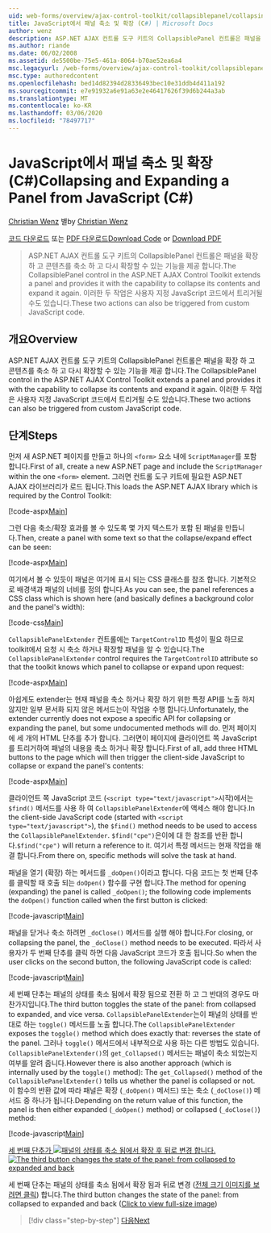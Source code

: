 ```yaml
---
uid: web-forms/overview/ajax-control-toolkit/collapsiblepanel/collapsing-and-expanding-a-panel-from-javascript-cs
title: JavaScript에서 패널 축소 및 확장 (C#) | Microsoft Docs
author: wenz
description: ASP.NET AJAX 컨트롤 도구 키트의 CollapsiblePanel 컨트롤은 패널을 확장 하 고 콘텐츠를 축소 하 고 확장 하는 기능을 제공 합니다.
ms.author: riande
ms.date: 06/02/2008
ms.assetid: de5500be-75e5-461a-8064-b70ae52ea6a4
msc.legacyurl: /web-forms/overview/ajax-control-toolkit/collapsiblepanel/collapsing-and-expanding-a-panel-from-javascript-cs
msc.type: authoredcontent
ms.openlocfilehash: bed14d82394d28336493bec10e31ddb4d411a192
ms.sourcegitcommit: e7e91932a6e91a63e2e46417626f39d6b244a3ab
ms.translationtype: MT
ms.contentlocale: ko-KR
ms.lasthandoff: 03/06/2020
ms.locfileid: "78497717"
---
```

# <a name="collapsing-and-expanding-a-panel-from-javascript-c"></a><span data-ttu-id="42110-103">JavaScript에서 패널 축소 및 확장(C#)</span><span class="sxs-lookup"><span data-stu-id="42110-103">Collapsing and Expanding a Panel from JavaScript (C#)</span></span>

<span data-ttu-id="42110-104">[Christian Wenz](https://github.com/wenz) 별</span><span class="sxs-lookup"><span data-stu-id="42110-104">by [Christian Wenz](https://github.com/wenz)</span></span>

<span data-ttu-id="42110-105">[코드 다운로드](https://download.microsoft.com/download/8/a/a/8aab3c3e-de6f-463f-805c-5fda567eef6e/CollapsiblePanel1.cs.zip) 또는 [PDF 다운로드](https://download.microsoft.com/download/b/6/a/b6ae89ee-df69-4c87-9bfb-ad1eb2b23373/collapsiblepanel1CS.pdf)</span><span class="sxs-lookup"><span data-stu-id="42110-105">[Download Code](https://download.microsoft.com/download/8/a/a/8aab3c3e-de6f-463f-805c-5fda567eef6e/CollapsiblePanel1.cs.zip) or [Download PDF](https://download.microsoft.com/download/b/6/a/b6ae89ee-df69-4c87-9bfb-ad1eb2b23373/collapsiblepanel1CS.pdf)</span></span>

> <span data-ttu-id="42110-106">ASP.NET AJAX 컨트롤 도구 키트의 CollapsiblePanel 컨트롤은 패널을 확장 하 고 콘텐츠를 축소 하 고 다시 확장할 수 있는 기능을 제공 합니다.</span><span class="sxs-lookup"><span data-stu-id="42110-106">The CollapsiblePanel control in the ASP.NET AJAX Control Toolkit extends a panel and provides it with the capability to collapse its contents and expand it again.</span></span> <span data-ttu-id="42110-107">이러한 두 작업은 사용자 지정 JavaScript 코드에서 트리거될 수도 있습니다.</span><span class="sxs-lookup"><span data-stu-id="42110-107">These two actions can also be triggered from custom JavaScript code.</span></span>

## <a name="overview"></a><span data-ttu-id="42110-108">개요</span><span class="sxs-lookup"><span data-stu-id="42110-108">Overview</span></span>

<span data-ttu-id="42110-109">ASP.NET AJAX 컨트롤 도구 키트의 CollapsiblePanel 컨트롤은 패널을 확장 하 고 콘텐츠를 축소 하 고 다시 확장할 수 있는 기능을 제공 합니다.</span><span class="sxs-lookup"><span data-stu-id="42110-109">The CollapsiblePanel control in the ASP.NET AJAX Control Toolkit extends a panel and provides it with the capability to collapse its contents and expand it again.</span></span> <span data-ttu-id="42110-110">이러한 두 작업은 사용자 지정 JavaScript 코드에서 트리거될 수도 있습니다.</span><span class="sxs-lookup"><span data-stu-id="42110-110">These two actions can also be triggered from custom JavaScript code.</span></span>

## <a name="steps"></a><span data-ttu-id="42110-111">단계</span><span class="sxs-lookup"><span data-stu-id="42110-111">Steps</span></span>

<span data-ttu-id="42110-112">먼저 새 ASP.NET 페이지를 만들고 하나의 `<form>` 요소 내에 `ScriptManager`를 포함 합니다.</span><span class="sxs-lookup"><span data-stu-id="42110-112">First of all, create a new ASP.NET page and include the `ScriptManager` within the one `<form>` element.</span></span> <span data-ttu-id="42110-113">그러면 컨트롤 도구 키트에 필요한 ASP.NET AJAX 라이브러리가 로드 됩니다.</span><span class="sxs-lookup"><span data-stu-id="42110-113">This loads the ASP.NET AJAX library which is required by the Control Toolkit:</span></span>

[!code-aspx[Main](collapsing-and-expanding-a-panel-from-javascript-cs/samples/sample1.aspx)]

<span data-ttu-id="42110-114">그런 다음 축소/확장 효과를 볼 수 있도록 몇 가지 텍스트가 포함 된 패널을 만듭니다.</span><span class="sxs-lookup"><span data-stu-id="42110-114">Then, create a panel with some text so that the collapse/expand effect can be seen:</span></span>

[!code-aspx[Main](collapsing-and-expanding-a-panel-from-javascript-cs/samples/sample2.aspx)]

<span data-ttu-id="42110-115">여기에서 볼 수 있듯이 패널은 여기에 표시 되는 CSS 클래스를 참조 합니다. 기본적으로 배경색과 패널의 너비를 정의 합니다.</span><span class="sxs-lookup"><span data-stu-id="42110-115">As you can see, the panel references a CSS class which is shown here (and basically defines a background color and the panel's width):</span></span>

[!code-css[Main](collapsing-and-expanding-a-panel-from-javascript-cs/samples/sample3.css)]

<span data-ttu-id="42110-116">`CollapsiblePanelExtender` 컨트롤에는 `TargetControlID` 특성이 필요 하므로 toolkit에서 요청 시 축소 하거나 확장할 패널을 알 수 있습니다.</span><span class="sxs-lookup"><span data-stu-id="42110-116">The `CollapsiblePanelExtender` control requires the `TargetControlID` attribute so that the toolkit knows which panel to collapse or expand upon request:</span></span>

[!code-aspx[Main](collapsing-and-expanding-a-panel-from-javascript-cs/samples/sample4.aspx)]

<span data-ttu-id="42110-117">아쉽게도 extender는 현재 패널을 축소 하거나 확장 하기 위한 특정 API를 노출 하지 않지만 일부 문서화 되지 않은 메서드는이 작업을 수행 합니다.</span><span class="sxs-lookup"><span data-stu-id="42110-117">Unfortunately, the extender currently does not expose a specific API for collapsing or expanding the panel, but some undocumented methods will do.</span></span> <span data-ttu-id="42110-118">먼저 페이지에 세 개의 HTML 단추를 추가 합니다. 그러면이 페이지에 클라이언트 쪽 JavaScript를 트리거하여 패널의 내용을 축소 하거나 확장 합니다.</span><span class="sxs-lookup"><span data-stu-id="42110-118">First of all, add three HTML buttons to the page which will then trigger the client-side JavaScript to collapse or expand the panel's contents:</span></span>

[!code-aspx[Main](collapsing-and-expanding-a-panel-from-javascript-cs/samples/sample5.aspx)]

<span data-ttu-id="42110-119">클라이언트 쪽 JavaScript 코드 (`<script type="text/javascript">`시작)에서는 `$find()` 메서드를 사용 하 여 `CollapsiblePanelExtender`에 액세스 해야 합니다.</span><span class="sxs-lookup"><span data-stu-id="42110-119">In the client-side JavaScript code (started with `<script type="text/javascript">`), the `$find()` method needs to be used to access the `CollapsiblePanelExtender`.</span></span> <span data-ttu-id="42110-120">`$find("cpe")`은이에 대 한 참조를 반환 합니다.</span><span class="sxs-lookup"><span data-stu-id="42110-120">`$find("cpe")` will return a reference to it.</span></span> <span data-ttu-id="42110-121">여기서 특정 메서드는 현재 작업을 해결 합니다.</span><span class="sxs-lookup"><span data-stu-id="42110-121">From there on, specific methods will solve the task at hand.</span></span>

<span data-ttu-id="42110-122">패널을 열기 (확장) 하는 메서드를 `_doOpen()`이라고 합니다. 다음 코드는 첫 번째 단추를 클릭할 때 호출 되는 `doOpen()` 함수를 구현 합니다.</span><span class="sxs-lookup"><span data-stu-id="42110-122">The method for opening (expanding) the panel is called `_doOpen()`; the following code implements the `doOpen()` function called when the first button is clicked:</span></span>

[!code-javascript[Main](collapsing-and-expanding-a-panel-from-javascript-cs/samples/sample6.js)]

<span data-ttu-id="42110-123">패널을 닫거나 축소 하려면 `_doClose()` 메서드를 실행 해야 합니다.</span><span class="sxs-lookup"><span data-stu-id="42110-123">For closing, or collapsing the panel, the `_doClose()` method needs to be executed.</span></span> <span data-ttu-id="42110-124">따라서 사용자가 두 번째 단추를 클릭 하면 다음 JavaScript 코드가 호출 됩니다.</span><span class="sxs-lookup"><span data-stu-id="42110-124">So when the user clicks on the second button, the following JavaScript code is called:</span></span>

[!code-javascript[Main](collapsing-and-expanding-a-panel-from-javascript-cs/samples/sample7.js)]

<span data-ttu-id="42110-125">세 번째 단추는 패널의 상태를 축소 됨에서 확장 됨으로 전환 하 고 그 반대의 경우도 마찬가지입니다.</span><span class="sxs-lookup"><span data-stu-id="42110-125">The third button toggles the state of the panel: from collapsed to expanded, and vice versa.</span></span> <span data-ttu-id="42110-126">`CollapsiblePanelExtender`는이 패널의 상태를 반대로 하는 `toggle()` 메서드를 노출 합니다.</span><span class="sxs-lookup"><span data-stu-id="42110-126">The `CollapsiblePanelExtender` exposes the `toggle()` method which does exactly that: reverses the state of the panel.</span></span> <span data-ttu-id="42110-127">그러나 `toggle()` 메서드에서 내부적으로 사용 하는 다른 방법도 있습니다. `CollapsiblePanelExtender()`의 `get_Collapsed()` 메서드는 패널이 축소 되었는지 여부를 알려 줍니다.</span><span class="sxs-lookup"><span data-stu-id="42110-127">However there is also another approach (which is internally used by the `toggle()` method): The `get_Collapsed()` method of the `CollapsiblePanelExtender()` tells us whether the panel is collapsed or not.</span></span> <span data-ttu-id="42110-128">이 함수의 반환 값에 따라 패널은 확장 (`_doOpen()` 메서드) 또는 축소 (`_doClose()`) 메서드 중 하나가 됩니다.</span><span class="sxs-lookup"><span data-stu-id="42110-128">Depending on the return value of this function, the panel is then either expanded (`_doOpen()` method) or collapsed (`_doClose()`) method:</span></span>

[!code-javascript[Main](collapsing-and-expanding-a-panel-from-javascript-cs/samples/sample8.js)]

<span data-ttu-id="42110-129">[세 번째 단추가 ![패널의 상태를 축소 됨에서 확장 후 뒤로 변경 합니다.](collapsing-and-expanding-a-panel-from-javascript-cs/_static/image2.png)](collapsing-and-expanding-a-panel-from-javascript-cs/_static/image1.png)</span><span class="sxs-lookup"><span data-stu-id="42110-129">[![The third button changes the state of the panel: from collapsed to expanded and back](collapsing-and-expanding-a-panel-from-javascript-cs/_static/image2.png)](collapsing-and-expanding-a-panel-from-javascript-cs/_static/image1.png)</span></span>

<span data-ttu-id="42110-130">세 번째 단추는 패널의 상태를 축소 됨에서 확장 됨과 뒤로 변경 ([전체 크기 이미지를 보려면 클릭](collapsing-and-expanding-a-panel-from-javascript-cs/_static/image3.png)) 합니다.</span><span class="sxs-lookup"><span data-stu-id="42110-130">The third button changes the state of the panel: from collapsed to expanded and back ([Click to view full-size image](collapsing-and-expanding-a-panel-from-javascript-cs/_static/image3.png))</span></span>

> [!div class="step-by-step"]
> [<span data-ttu-id="42110-131">다음</span><span class="sxs-lookup"><span data-stu-id="42110-131">Next</span></span>](collapsing-and-expanding-a-panel-from-javascript-vb.md)

